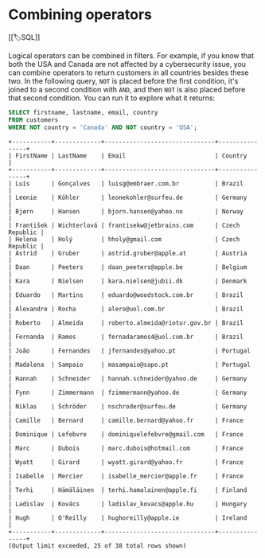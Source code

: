 
# Combining operators

[[🏷️SQL]]

Logical operators can be combined in filters. For example, if you know that both the USA and Canada are not affected by a cybersecurity issue, you can combine operators to return customers in all countries besides these two. In the following query, `NOT` is placed before the first condition, it's joined to a second condition with `AND`, and then `NOT` is also placed before that second condition. You can run it to explore what it returns:

```sql
SELECT firstname, lastname, email, country
FROM customers
WHERE NOT country = 'Canada' AND NOT country = 'USA';
```

```
+-----------+-------------+-------------------------------+----------------+
| FirstName | LastName    | Email                         | Country        |
+-----------+-------------+-------------------------------+----------------+
| Luís      | Gonçalves   | luisg@embraer.com.br          | Brazil         |
| Leonie    | Köhler      | leonekohler@surfeu.de         | Germany        |
| Bjørn     | Hansen      | bjorn.hansen@yahoo.no         | Norway         |
| František | Wichterlová | frantisekw@jetbrains.com      | Czech Republic |
| Helena    | Holý        | hholy@gmail.com               | Czech Republic |
| Astrid    | Gruber      | astrid.gruber@apple.at        | Austria        |
| Daan      | Peeters     | daan_peeters@apple.be         | Belgium        |
| Kara      | Nielsen     | kara.nielsen@jubii.dk         | Denmark        |
| Eduardo   | Martins     | eduardo@woodstock.com.br      | Brazil         |
| Alexandre | Rocha       | alero@uol.com.br              | Brazil         |
| Roberto   | Almeida     | roberto.almeida@riotur.gov.br | Brazil         |
| Fernanda  | Ramos       | fernadaramos4@uol.com.br      | Brazil         |
| João      | Fernandes   | jfernandes@yahoo.pt           | Portugal       |
| Madalena  | Sampaio     | masampaio@sapo.pt             | Portugal       |
| Hannah    | Schneider   | hannah.schneider@yahoo.de     | Germany        |
| Fynn      | Zimmermann  | fzimmermann@yahoo.de          | Germany        |
| Niklas    | Schröder    | nschroder@surfeu.de           | Germany        |
| Camille   | Bernard     | camille.bernard@yahoo.fr      | France         |
| Dominique | Lefebvre    | dominiquelefebvre@gmail.com   | France         |
| Marc      | Dubois      | marc.dubois@hotmail.com       | France         |
| Wyatt     | Girard      | wyatt.girard@yahoo.fr         | France         |
| Isabelle  | Mercier     | isabelle_mercier@apple.fr     | France         |
| Terhi     | Hämäläinen  | terhi.hamalainen@apple.fi     | Finland        |
| Ladislav  | Kovács      | ladislav_kovacs@apple.hu      | Hungary        |
| Hugh      | O'Reilly    | hughoreilly@apple.ie          | Ireland        |
+-----------+-------------+-------------------------------+----------------+
(Output limit exceeded, 25 of 38 total rows shown)
```
